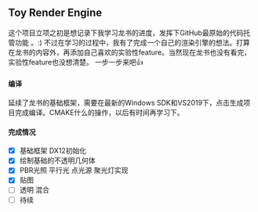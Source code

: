 ## Toy Render Engine

这个项目立项之初是想记录下我学习龙书的进度，发挥下GitHub最原始的代码托管功能 。:)
不过在学习的过程中，我有了完成一个自己的渲染引擎的想法。打算在龙书的内容外，再添加自己喜欢的实验性feature。当然现在龙书也没有看完，实验性feature也没想清楚。
一步一步来吧👍

#### 编译
延续了龙书的基础框架，需要在最新的Windows SDK和VS2019下，点击生成项目完成编译。CMAKE什么的操作，以后有时间再学习下。
#### 完成情况
- [x] 基础框架 DX12初始化
- [x] 绘制基础的不透明几何体
- [x] PBR光照 平行光 点光源 聚光灯实现
- [x] 贴图
- [ ] 透明 混合
- [ ] 待续